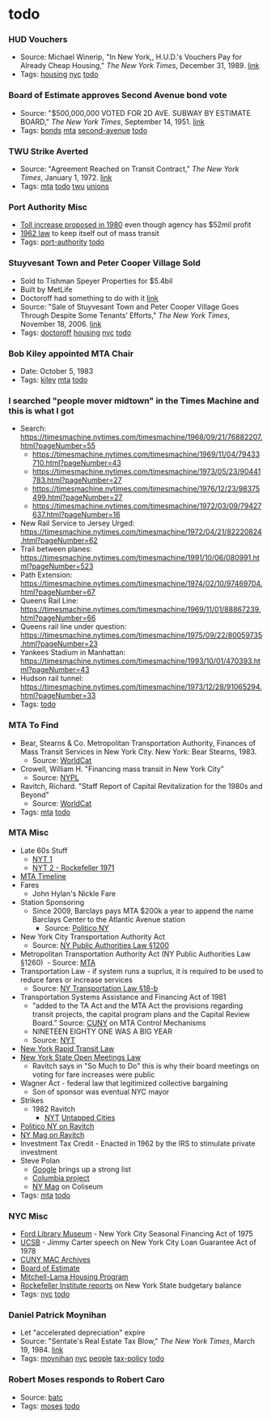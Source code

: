 # todo
### HUD Vouchers
- Source: Michael Winerip, "In New York,, H.U.D.'s Vouchers Pay for Already Cheap Housing," *The New York Times*, December 31, 1989. [link](https://nyti.ms/2yq98DU)
- Tags: [housing](../tags/housing.md) [nyc](../tags/nyc.md) [todo](../tags/todo.md)

### Board of Estimate approves Second Avenue bond vote
- Source: "$500,000,000 VOTED FOR 2D AVE. SUBWAY BY ESTIMATE BOARD," *The New York Times*, September 14, 1951. [link](https://nyti.ms/2yeYK1C)
- Tags: [bonds](../tags/bonds.md) [mta](../tags/mta.md) [second-avenue](../tags/second-avenue.md) [todo](../tags/todo.md)

### TWU Strike Averted
- Source: "Agreement Reached on Transit Contract," *The New York Times*, January 1, 1972. [link](https://timesmachine.nytimes.com/timesmachine/1972/01/01/90707040.html?zoom=15.19&pageNumber=1)
- Tags: [mta](../tags/mta.md) [todo](../tags/todo.md) [twu](../tags/twu.md) [unions](../tags/unions.md)

### Port Authority Misc
- [Toll increase proposed in 1980](https://nyti.ms/2yelxus) even though agency has $52mil profit
- [1962 law](https://nyti.ms/2jLRgRh) to keep itself out of mass transit
- Tags: [port-authority](../tags/port-authority.md) [todo](../tags/todo.md)

### Stuyvesant Town and Peter Cooper Village Sold
- Sold to Tishman Speyer Properties for $5.4bil
- Built by MetLife
- Doctoroff had something to do with it [link](https://www.fastcodesign.com/90139632/how-the-chief-architect-of-new-new-york-envisions-future-of-cities)
- Source: "Sale of Stuyvesant Town and Peter Cooper Village Goes Through Despite Some Tenants’ Efforts," *The New York Times*, November 18, 2006. [link](http://www.nytimes.com/2006/11/18/nyregion/18stuyvesant.html?mcubz=0)
- Tags: [doctoroff](../tags/doctoroff.md) [housing](../tags/housing.md) [nyc](../tags/nyc.md) [todo](../tags/todo.md)

### Bob Kiley appointed MTA Chair
- Date: October 5, 1983
- Tags: [kiley](../tags/kiley.md) [mta](../tags/mta.md) [todo](../tags/todo.md)

### I searched "people mover midtown" in the Times Machine and this is what I got
- Search: https://timesmachine.nytimes.com/timesmachine/1968/09/21/76882207.html?pageNumber=55
  - https://timesmachine.nytimes.com/timesmachine/1969/11/04/79433710.html?pageNumber=43
  - https://timesmachine.nytimes.com/timesmachine/1973/05/23/90441783.html?pageNumber=27
  - https://timesmachine.nytimes.com/timesmachine/1976/12/23/98375499.html?pageNumber=27
  - https://timesmachine.nytimes.com/timesmachine/1972/03/09/79427637.html?pageNumber=16
- New Rail Service to Jersey Urged: https://timesmachine.nytimes.com/timesmachine/1972/04/21/82220824.html?pageNumber=62
- Trail between planes: https://timesmachine.nytimes.com/timesmachine/1991/10/06/080991.html?pageNumber=523
- Path Extension: https://timesmachine.nytimes.com/timesmachine/1974/02/10/97469704.html?pageNumber=67
- Queens Rail Line: https://timesmachine.nytimes.com/timesmachine/1969/11/01/88867239.html?pageNumber=66
- Queens rail line under question: https://timesmachine.nytimes.com/timesmachine/1975/09/22/80059735.html?pageNumber=23
- Yankees Stadium in Manhattan: https://timesmachine.nytimes.com/timesmachine/1993/10/01/470393.html?pageNumber=43
- Hudson rail tunnel: https://timesmachine.nytimes.com/timesmachine/1973/12/28/91065294.html?pageNumber=33
- Tags: [todo](../tags/todo.md)

### MTA To Find
- Bear, Stearns & Co. Metropolitan Transportation Authority, Finances of Mass Transit Services in New York City. New York: Bear Stearns, 1983.
  - Source: [WorldCat](http://www.worldcat.org/title/metropolitan-transit-authority-finances-of-mass-transit-services-in-new-york-city/oclc/26468223&referer=brief_results)
- Crowell, William H. "Financing mass transit in New York City" 
  - Source: [NYPL](https://browse.nypl.org/iii/encore/record/C__Rb10011309__SFinancing%20mass%20transit%20in%20New%20York%20City__Orightresult__U__X7?lang=eng&suite=def)
- Ravitch, Richard. "Staff Report of Capital Revitalization for the 1980s and Beyond"
  - Source: [WorldCat](http://www.worldcat.org/title/metropolitan-transportation-authority-staff-report-of-capital-revitalization-for-the-1980s-and-beyond/oclc/7073552)
- Tags: [mta](../tags/mta.md) [todo](../tags/todo.md)

### MTA Misc
- Late 60s Stuff
  - [NYT 1](http://query.nytimes.com/gst/abstract.html?res=9801E1DB1138E134BC4151DFB4668383679EDE&legacy=true)
  - [NYT 2 - Rockefeller 1971](http://www.nytimes.com/1971/03/21/archives/rockefeller-asks-25billion-bonds-to-aid-transport-50-of-funds-from.html)
- [MTA Timeline](https://web.archive.org/web/20021019203759/http://www.mta.info/nyct/facts/ffhist.htm)
- Fares
  - John Hylan's Nickle Fare
- Station Sponsoring
  - Since 2009, Barclays pays MTA $200k a year to append the name Barclays Center to the Atlantic Avenue station
    - Source: [Politico NY](http://www.politico.com/states/new-york/city-hall/story/2017/07/27/now-intent-on-the-subways-cuomo-revives-an-old-adopt-a-station-idea-113643?mc_cid=9ef7e98ed4&mc_eid=e8b6b98b09)
- New York City Transportation Authority Act
  - Source: [NY Public Authorities Law §1200](http://law.justia.com/codes/new-york/2015/pba/article-5/title-9/1201)
- Metropolitan Transportation Authority Act (NY Public Authorities Law §1260)
  - Source: [MTA](http://web.mta.info/mta/compliance/pdf/MTA-Creation-Structure.pdf)
- Transportation Law - if system runs a suprlus, it is required to be used to reduce fares or increase services
  - Source: [NY Transportation Law §18-b](http://codes.findlaw.com/ny/transportation-law/tra-sect-18-b.html)
- Transportation Systems Assistance and Financing Act of 1981
  - "added to the TA Act and the MTA Act the provisions regarding transit projects, the capital program plans and the Capital Review Board." Source: [CUNY](http://www.baruch.cuny.edu/library/alumni/online_exhibits/amfl/mac/pdf_files/MAC2/1986.pdf) on MTA Control Mechanisms
  - NINETEEN EIGHTY ONE WAS A BIG YEAR
  - Source: [NYT](http://www.nytimes.com/1981/06/23/nyregion/assembly-passes-5.6-billion-plan-for-mta-aid.html)
- [New York Rapid Transit Law](http://codes.findlaw.com/ny/rapid-transit-law/)
- [New York State Open Meetings Law](http://www.dmlp.org/legal-guide/open-meetings-laws-new-york)
  - Ravitch says in "So Much to Do" this is why their board meetings on voting for fare increases were public
- Wagner Act - federal law that legitimized collective bargaining
  - Son of sponsor was eventual NYC mayor
- Strikes
  - 1982 Ravitch
    - [NYT](http://www.nytimes.com/1982/02/22/nyregion/unions-and-city-hoping-to-avert-a-transit-strike.html) [Untapped Cities](http://untappedcities.com/2015/04/07/35-years-ago-this-week-the-mta-strikes-for-11-days-nyc-bringing-transit-to-a-halt/)
- [Politico NY on Ravitch](http://www.politico.com/states/new-york/albany/story/2014/05/lessons-from-a-transit-savior-080025)
- [NY Mag on Ravitch](http://nymag.com/news/intelligencer/encounter/58184/)
- Investment Tax Credit - Enacted in 1962 by the IRS to stimulate private investment
- Steve Polan
  - [Google](https://www.google.com/search?q=steve+polan+mta&safe=off&ei=uzyoWebHKejdjwSfs6_YBg&start=0&sa=N&biw=1193&bih=1343) brings up a strong list
  - [Columbia project](http://www.columbia.edu/~kyl2120/mtaproject/)
  - [NY Mag](https://books.google.com/books?id=lOUCAAAAMBAJ&pg=PA47&lpg=PA47&dq=steve+polan+mta&source=bl&ots=RB6FgYsive&sig=n02YNe1e7-lqAjhwaypzjmf3QrI&hl=en&sa=X&ved=0ahUKEwim9cnB9IHWAhVk4IMKHR65BDwQ6AEIUjAJ#v=onepage&q=steve%20polan%20mta&f=false) on Coliseum
- Tags: [mta](../tags/mta.md) [todo](../tags/todo.md)

### NYC Misc
- [Ford Library Museum](https://www.fordlibrarymuseum.gov/library/document/0055/1669138.pdf) - New York City Seasonal Financing Act of 1975
- [UCSB](http://www.presidency.ucsb.edu/ws/?pid=31164) - Jimmy Carter speech on New York City Loan Guarantee Act of 1978
- [CUNY MAC Archives](http://www.baruch.cuny.edu/library/alumni/online_exhibits/amfl/mac/S12_MAC.html)
- [Board of Estimate](https://en.wikipedia.org/wiki/New_York_City_Board_of_Estimate)
- [Mitchell-Lama Housing Program](http://www.mitchell-lama.org/history.html)
- [Rockefeller Institute reports](http://www.rockinst.org/budgetary_balance_ny/) on New York State budgetary balance
- Tags: [nyc](../tags/nyc.md) [todo](../tags/todo.md)

### Daniel Patrick Moynihan
- Let "accelerated depreciation" expire
- Source: "Sentate's Real Estate Tax Blow," *The New York Times*, March 19, 1984. [link](http://www.nytimes.com/1984/03/19/business/senate-s-real-estate-tax-blow.html)
- Tags: [moynihan](../tags/moynihan.md) [nyc](../tags/nyc.md) [people](../tags/people.md) [tax-policy](../tags/tax-policy.md) [todo](../tags/todo.md)

### Robert Moses responds to Robert Caro
- Source: [batc](http://www.bridgeandtunnelclub.com/detritus/moses/response.htm)
- Tags: [moses](../tags/moses.md) [todo](../tags/todo.md)

